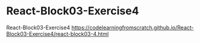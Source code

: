 # React-Block03-Exercise4
React-Block03-Exercise4 https://codelearningfromscratch.github.io/React-Block03-Exercise4/react-block03-4.html
